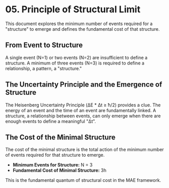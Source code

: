 # 05. Principle of Structural Limit

This document explores the minimum number of events required for a "structure" to emerge and defines the fundamental cost of that structure.

## From Event to Structure

A single event (N=1) or two events (N=2) are insufficient to define a structure. A minimum of three events (N=3) is required to define a relationship, a pattern, a "structure."

## The Uncertainty Principle and the Emergence of Structure

The Heisenberg Uncertainty Principle (ΔE * Δt ≥ ħ/2) provides a clue. The energy of an event and the time of an event are fundamentally linked. A structure, a relationship between events, can only emerge when there are enough events to define a meaningful "Δt".

## The Cost of the Minimal Structure

The cost of the minimal structure is the total action of the minimum number of events required for that structure to emerge.

-   **Minimum Events for Structure:** N = 3
-   **Fundamental Cost of Minimal Structure:** 3h

This is the fundamental quantum of structural cost in the MAE framework.
